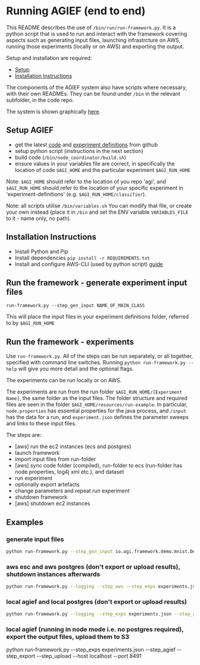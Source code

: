 # Running AGIEF (end to end)

This README describes the use of  ```/bin/run/run-framework.py```.
It is a python script that is used to run and interact with the framework covering aspects such as generating input files, launching infrastrcture on AWS, running those experiments (locally or on AWS) and exporting the output. 

Setup and installation are required:
- [Setup](#markdown-header-setup)
- [Installation Instructions](#markdown-header-intallation-instructions)

The components of the AGIEF system also have scripts where necessary, with their own READMEs. They can be found under ```/bin``` in the relevant subfolder, in the code repo.

The system is shown graphically [here](https://docs.google.com/drawings/d/1zBIRn2o5c29C8w1IUUh38syWOqL4EiedtEpPHkgxDko/edit).


## Setup AGIEF
- get the latest [code](https://github.com/ProjectAGI/agi) and [experiment definitions](https://github.com/ProjectAGI/experiment-definitions) from github
- setup python script (instructions in the next section)
- build code (```/bin/node_coordinator/build.sh```)
- ensure values in your variables file are correct, in specifically the location of code ```$AGI_HOME``` and the particular experiment ```$AGI_RUN_HOME```

Note: ```$AGI_HOME``` should refer to the location of you repo 'agi', and ```$AGI_RUN_HOME``` should refer to the location of your specific experiment in 'experiment-definitions' (e.g. ```$AGI_RUN_HOME/classifier```).

Note: all scripts utilise ```/bin/variables.sh```
You can modify that file, or create your own instead (place it in ```/bin``` and set the ENV variable ```VARIABLES_FILE``` to it - name only, no path).


## Installation Instructions
- Install Python and Pip
- Install dependencies
```pip install -r REQUIREMENTS.txt```
- Install and configure AWS-CLI (used by python script) [guide](http://docs.aws.amazon.com/cli/latest/userguide/installing.html)


## Run the framework - generate experiment input files
```run-framework.py --step_gen_input NAME_OF_MAIN_CLASS```

This will place the input files in your experiment definitions folder, referred to by ```$AGI_RUN_HOME```


## Run the framework - experiments
Use ```run-framework.py```. All of the steps can be run separately, or all together, specified with command line switches. Running ```python run-framework.py --help``` will give you more detail and the optional flags. 

The experiments can be run locally or on AWS. 

The experiments are run from the run folder ```$AGI_RUN_HOME/[Experiment Name]```, the same folder as the input files. The folder structure and required files are seen in the folder ```$AGI_HOME/resources/run-example```. In particular, ```node.properties``` has essential properties for the java process, and ```/input``` has the data for a run, and ```experiment.json``` defines the parameter sweeps and links to these input files.

The steps are:

- [aws] run the ec2 instances (ecs and postgres)
- launch framework
- import input files from run-folder
- [aws] sync code folder (compiled), run-folder to ecs (run-folder has node.properties, log4j xml etc.), and dataset
- run experiment
- optionally export artefacts
- change parameters and repeat run experiment
- shutdown framework
- [aws] shutdown ec2 instances


## Examples

### generate input files
```sh
python run-framework.py --step_gen_input io.agi.framework.demo.mnist.DeepMNISTDemo
```

### aws esc and aws postgres (don't export or upload results), shutdown instances afterwards
```sh
python run-framework.py --logging --step_aws --step_exps experiments.json --step_sync --step_agief --step_shutdown --instanceid i-06d6a791 --port 8491 --pg_instance i-b1d1bd33 --task_name mnist-spatial-task:8 --ec2_keypath /$HOME/.ssh/ecs-key.pem
```

### local agief and local postgres (don't export or upload results)
```sh
python run-framework.py --logging --step_exps experiments.json --step_agief --host localhost --pg_instance localhost --port 8491
```

### local agief (running in node mode i.e. no postgres required), export the output files, upload them to S3
python run-framework.py --step_exps experiments.json --step_agief --step_export --step_upload --host localhost --port 8491
